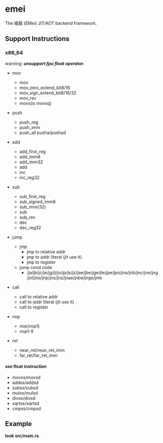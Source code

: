 # emei

The 峨眉 (EMei) JIT/AOT backend framework.

## Support Instructions

### x86_64

warning: ***unsupport fpu float operator***.

- mov
  - mov
  - mov_zero_extend_bit8/16
  - mov_sign_extend_bit8/16/32
  - mov_rev
  - movs(is movsq)
- push
  - push_reg
  - push_imm
  - push_all pusha/pushad

- add
  - add_first_reg
  - add_imm8
  - add_imm32
  - add
  - inc
  - inc_reg32

- sub
  - sub_first_reg
  - sub_signed_imm8
  - sub_imm(32)
  - sub
  - sub_rev
  - dec
  - dec_reg32

- jump
  - jmp
    - jmp to relative addr
    - jmp to addr literal (jit use it)
    - jmp to register
  - jump cond code
    - /ja/jb/jc/je/jg/jl/jo/jp/js/jz/jae/jbe/jge/jle/jpe/jpo/jna/jnb/jnc/jne/jng/jnl/jno/jnp/jns/jnz/jnae/jnbe/jnge/jnle

- call
  - call to relative addr
  - call to addr literal (jit use it)
  - call to register

- nop
  - nop(nop1)
  - nop1-9

- ret
  - near_ret/near_ret_imm
  - far_ret/far_ret_imm

#### sse float instruction

- movss/movsd
- addss/addsd
- subss/subsd
- mulss/mulsd
- divss/divsd
- sqrtss/sqrtsd
- cmpss/cmpsd

## Example

**look src/main.rs**.

